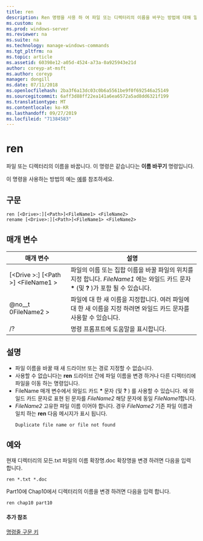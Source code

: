 ```yaml
---
title: ren
description: Ren 명령을 사용 하 여 파일 또는 디렉터리의 이름을 바꾸는 방법에 대해 알아봅니다.
ms.custom: na
ms.prod: windows-server
ms.reviewer: na
ms.suite: na
ms.technology: manage-windows-commands
ms.tgt_pltfrm: na
ms.topic: article
ms.assetid: 60398e12-a05d-4524-a73a-0a925943e21d
author: coreyp-at-msft
ms.author: coreyp
manager: dongill
ms.date: 07/11/2018
ms.openlocfilehash: 2ba3f6a13dc03c0b6a5561be9f0f692546a25149
ms.sourcegitcommit: 6aff3d88ff22ea141a6ea6572a5ad8dd6321f199
ms.translationtype: MT
ms.contentlocale: ko-KR
ms.lasthandoff: 09/27/2019
ms.locfileid: "71384583"
---
```

# <a name="ren"></a>ren

파일 또는 디렉터리의 이름을 바꿉니다. 이 명령은 같습니다는 **이름 바꾸기** 명령입니다.

이 명령을 사용하는 방법의 예는 [예](#BKMK_examples)를 참조하세요.

## <a name="syntax"></a>구문

```
ren [<Drive>:][<Path>]<FileName1> <FileName2>
rename [<Drive>:][<Path>]<FileName1> <FileName2>
```

## <a name="parameters"></a>매개 변수

|매개 변수|설명|
|---------|-----------|
|[\<Drive >:] [\<Path >] \<FileName1 >|파일의 이름 또는 집합 이름을 바꿀 파일의 위치를 지정 합니다. *FileName1* 에는 와일드 카드 문자 **&#42;** (및 **?** )가 포함 될 수 있습니다.|
|@no__t 0FileName2 >|파일에 대 한 새 이름을 지정합니다. 여러 파일에 대 한 새 이름을 지정 하려면 와일드 카드 문자를 사용할 수 있습니다.|
|/?|명령 프롬프트에 도움말을 표시합니다.|

## <a name="remarks"></a>설명

- 파일 이름을 바꿀 때 새 드라이브 또는 경로 지정할 수 없습니다.
- 사용할 수 없습니다는 **ren** 드라이브 간에 파일 이름을 변경 하거나 다른 디렉터리에 파일을 이동 하는 명령입니다.
- FileName 매개 변수에서 와일드 카드 **&#42;** 문자 (및 **?** ) 를 사용할 수 있습니다. 에 와일드 카드 문자로 표현 된 문자를 *FileName2* 해당 문자에 동일 *FileName1*합니다.
- *FileName2* 고유한 파일 이름 이어야 합니다. 경우 *FileName2* 기존 파일 이름과 일치 하는 **ren** 다음 메시지가 표시 됩니다.  
  ```
  Duplicate file name or file not found
  ```

## <a name="BKMK_examples"></a>예와

현재 디렉터리의 모든.txt 파일의 이름 확장명.doc 확장명을 변경 하려면 다음을 입력 합니다.
```
ren *.txt *.doc 
```
Part10에 Chap10에서 디렉터리의 이름을 변경 하려면 다음을 입력 합니다.
```
ren chap10 part10 
```

#### <a name="additional-references"></a>추가 참조

[명령줄 구문 키](command-line-syntax-key.md)